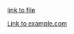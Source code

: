 <a href="files/sample-file.txt">link to file</a>

<a href="http://example.com/">Link to example.com</a>
